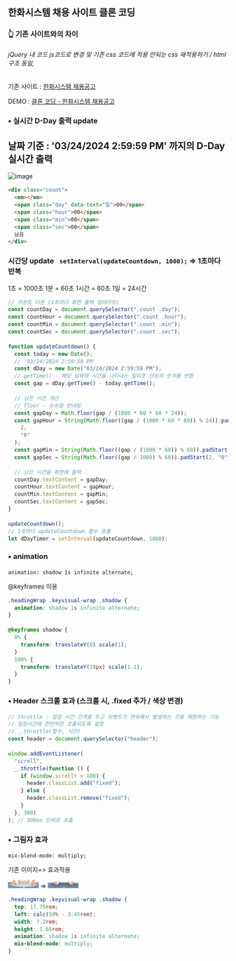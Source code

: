 ## 한화시스템 채용 사이트 클론 코딩

### 👆 기존 사이트와의 차이

###### jQuery 내 코드 js코드로 변경 및 기존 css 코드에 적용 안되는 css 재적용하기 / html구조 동일,

기존 사이트 : [한화시스템 채용공고](https://www.hanwhasystems-recruit.co.kr/?utm_source=saramin&utm_medium=cpc&utm_campaign=systems_saramin&utm_id=systemsm "한화시스템 채용공고 페이지로 이동!")

DEMO : [클론 코딩 - 한화시스템 채용공고](https://clone-hanhwasystems-recruit.netlify.app/ "클론코딩 페이지로 이동!")

### ▪️ 실시간 D-Day 출력 update

## 날짜 기준 : '03/24/2024 2:59:59 PM' 까지의 D-Day 실시간 출력

<img width="506" alt="image" src="https://github.com/sen2y/Clone_Hanhwa/assets/83276834/f667e14a-a72f-4f1d-953b-d590d7ef7e36">

```html
<div class="count">
  <em></em>
  <span class="day" data-text="일">00</span>
  <span class="hour">00</span>
  <span class="min">00</span>
  <span class="sec">00</span>
  남음
</div>
```

### 시간당 update ` setInterval(updateCountdown, 1000);` => 1초마다 반복

1초 = 1000초
1분 = 60초
1시간 = 60초
1일 = 24시간

```javascript
// 카운트 다운 (1초마다 화면 출력 업데이트)
const countDay = document.querySelector(".count .day");
const countHour = document.querySelector(".count .hour");
const countMin = document.querySelector(".count .min");
const countSec = document.querySelector(".count .sec");

function updateCountdown() {
  const today = new Date();
  // '03/24/2024 2:59:59 PM'
  const dDay = new Date("03/24/2024 2:59:59 PM");
  // getTime() - 해당 날짜와 시간을 나타내는 밀리초 단위의 숫자를 반환
  const gap = dDay.getTime() - today.getTime();

  // 남은 시간 계산
  // floor - 소수점 반내림
  const gapDay = Math.floor(gap / (1000 * 60 * 60 * 24));
  const gapHour = String(Math.floor((gap / (1000 * 60 * 60)) % 24)).padStart(
    2,
    "0"
  );
  const gapMin = String(Math.floor((gap / (1000 * 60)) % 60)).padStart(2, "0");
  const gapSec = String(Math.floor((gap / 1000) % 60)).padStart(2, "0");

  // 남은 시간을 화면에 출력
  countDay.textContent = gapDay;
  countHour.textContent = gapHour;
  countMin.textContent = gapMin;
  countSec.textContent = gapSec;
}

updateCountdown();
// 1초마다 updateCountdown 함수 호출
let dDayTimer = setInterval(updateCountdown, 1000);
```

### ▪️ animation

`animation: shadow 1s infinite alternate;`

@keyframes 이용

```css
.headingWrap .keyvisual-wrap .shadow {
  animation: shadow 1s infinite alternate;
}

@keyframes shadow {
  0% {
    transform: translateY(0) scale(1);
  }
  100% {
    transform: translateY(10px) scale(1.1);
  }
}
```

### ▪️ Header 스크롤 효과 (스크롤 시, .fixed 추가 / 색상 변경)

```javascript
// throttle : 일정 시간 간격을 두고 이벤트가 연속해서 발생하는 것을 제한하는 기능
// 일정시간에 한번씩만 호출되도록 설정
// _.throttle(함수, 시간)
const header = document.querySelector("header");

window.addEventListener(
  "scroll",
  _.throttle(function () {
    if (window.scrollY > 100) {
      header.classList.add("fixed");
    } else {
      header.classList.remove("fixed");
    }
  }, 300)
); // 300ms 단위로 호출
```

### ▪️ 그림자 효과

`mix-blend-mode: multiply;`

기존 이미지=> 효과적용

<img src="image-2.png" alt="alt text" width="70"/> =>
<img src="image.png" alt="alt text" width="70"/>

```css
.headingWrap .keyvisual-wrap .shadow {
  top: 17.75rem;
  left: calc(50% - 3.45rem);
  width: 7.2rem;
  height: 1.65rem;
  animation: shadow 1s infinite alternate;
  mix-blend-mode: multiply;
}
```
